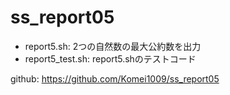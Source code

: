 # ss_report05
- report5.sh: 2つの自然数の最大公約数を出力
- report5_test.sh: report5.shのテストコード

github: https://github.com/Komei1009/ss_report05